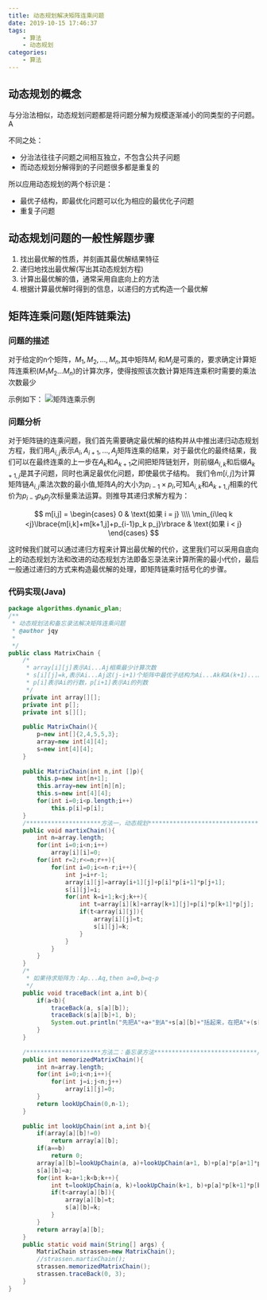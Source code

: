 ```yaml
---
title: 动态规划解决矩阵连乘问题
date: 2019-10-15 17:46:37
tags: 
    - 算法
    - 动态规划
categories:
    - 算法
---
```


## 动态规划的概念

与分治法相似，动态规划问题都是将问题分解为规模逐渐减小的同类型的子问题。A
<!--more-->
不同之处：

- 分治法往往子问题之间相互独立，不包含公共子问题
- 而动态规划分解得到的子问题很多都是重复的

所以应用动态规划的两个标识是：

- 最优子结构，即最优化问题可以化为相应的最优化子问题
- 重复子问题

## 动态规划问题的一般性解题步骤

1. 找出最优解的性质，并刻画其最优解结果特征
2. 递归地找出最优解(写出其动态规划方程)
3. 计算出最优解的值，通常采用自底向上的方法
4. 根据计算最优解时得到的信息，以递归的方式构造一个最优解

## 矩阵连乘问题(矩阵链乘法)

### 问题的描述

对于给定的n个矩阵，$M_1,M_2,\dots,M_n$,其中矩阵$M_i$ 和$M_j$是可乘的，要求确定计算矩阵连乘积($M_1 M_2 \dots M_n$)的计算次序，使得按照该次数计算矩阵连乘积时需要的乘法次数最少

示例如下：
![矩阵连乘示例](https://i.loli.net/2019/10/15/UhrfbioWHdvOjpL.png)

### 问题分析

对于矩阵链的连乘问题，我们首先需要确定最优解的结构并从中推出递归动态规划方程，我们用$A_{i,j}$表示$A_i,A_{i+1},\dots,A_j$矩阵连乘的结果，对于最优化的最终结果，我们可以在最终连乘的上一步在$A_k$和$A_{k+1}$之间把矩阵链划开，则前缀$A_{i,k}$和后缀$A_{k+1,j}$是其子问题，同时也满足最优化问题，即使最优子结构。
我们令$m[i,j]$为计算矩阵链$A_{i,j}$乘法次数的最小值,矩阵$A_i$的大小为$p_{i-1}\times p_i$,可知$A_{i,k}$和$A_{k+1,j}$相乘的代价为$p_{i-1}p_k p_j$次标量乘法运算。则推导其递归求解方程为：

$$
	m[i,j] = 
	\begin{cases}
	0 & \text{如果 i = j} \\\\
	\min_{i\leq k <j}\lbrace{m[i,k]+m[k+1,j]+p_{i-1}p_k p_j}\rbrace & \text{如果 i < j}
	\end{cases}
$$

这时候我们就可以通过递归方程来计算出最优解的代价，这里我们可以采用自底向上的动态规划方法和改进的动态规划方法即备忘录法来计算所需的最小代价，最后一般通过递归的方式来构造最优解的处理，即矩阵链乘时括号化的步骤。

### 代码实现(Java)

```java
package algorithms.dynamic_plan;
/**
 * 动态规划法和备忘录法解决矩阵连乘问题
 * @author jqy
 *
 */
public class MatrixChain {
    /*
     * array[i][j]表示Ai...Aj相乘最少计算次数
     * s[i][j]=k,表示Ai...Aj这(j-i+1)个矩阵中最优子结构为Ai...Ak和A(k+1)...Aj
     * p[i]表示Ai的行数，p[i+1]表示Ai的列数
     */
	private int array[][];
	private int p[];
	private int s[][];
	
	public MatrixChain(){
		p=new int[]{2,4,5,5,3};
		array=new int[4][4];
		s=new int[4][4];
	}
	
	public MatrixChain(int n,int []p){
		this.p=new int[n+1];
		this.array=new int[n][n];
		this.s=new int[4][4];
		for(int i=0;i<p.length;i++)
			this.p[i]=p[i];
	}
	/*********************方法一，动态规划**********************************/
	public void martixChain(){
		int n=array.length;
		for(int i=0;i<n;i++) 
			array[i][i]=0;
		for(int r=2;r<=n;r++){
			for(int i=0;i<=n-r;i++){
				int j=i+r-1;
				array[i][j]=array[i+1][j]+p[i]*p[i+1]*p[j+1];
				s[i][j]=i;
				for(int k=i+1;k<j;k++){
					int t=array[i][k]+array[k+1][j]+p[i]*p[k+1]*p[j];
					if(t<array[i][j]){
						array[i][j]=t;
						s[i][j]=k;
					}
				}
			}
		}
	}
	/*
	 * 如果待求矩阵为：Ap...Aq,then a=0,b=q-p
	 */
	public void traceBack(int a,int b){
		if(a<b){
			traceBack(a, s[a][b]);
			traceBack(s[a][b]+1, b);
			System.out.println("先把A"+a+"到A"+s[a][b]+"括起来，在把A"+(s[a][b]+1)+"到A"+b+"括起来，然后把A"+a+"到A"+b+"括起来");
		}
	}
	
	/*********************方法二：备忘录方法*****************************/
	public int memorizedMatrixChain(){
		int n=array.length;
		for(int i=0;i<n;i++){
			for(int j=i;j<n;j++)
				array[i][j]=0;
		}
		return lookUpChain(0,n-1);
	}
	
	public int lookUpChain(int a,int b){
		if(array[a][b]!=0)
			return array[a][b];
		if(a==b)
			return 0;
		array[a][b]=lookUpChain(a, a)+lookUpChain(a+1, b)+p[a]*p[a+1]*p[b+1];
		s[a][b]=a;
		for(int k=a+1;k<b;k++){
			int t=lookUpChain(a, k)+lookUpChain(k+1, b)+p[a]*p[k+1]*p[b+1];
			if(t<array[a][b]){
				array[a][b]=t;
				s[a][b]=k;
			}
		}
		return array[a][b];
	}
	public static void main(String[] args) {
		MatrixChain strassen=new MatrixChain();
		//strassen.martixChain();
		strassen.memorizedMatrixChain();
		strassen.traceBack(0, 3);
	}
}
 
```